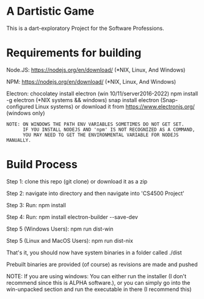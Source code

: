 # A Dartistic Game
This is a dart-exploratory Project for the Software Professions.


# Requirements for building
  Node.JS: 
    https://nodejs.org/en/download/ (*NIX, Linux, And Windows)

  NPM:
    https://nodejs.org/en/download/ (*NIX, Linux, And Windows)

  Electron:
    chocolatey install electron (win 10/11/server2016-2022)
    npm install -g electron (*NIX systems && windows)
    snap install electron (Snap-configured Linux systems)
    or download it from https://www.electronjs.org/ (windows only)
    
    NOTE: ON WINDOWS THE PATH ENV VARIABLES SOMETIMES DO NOT GET SET. 
          IF YOU INSTALL NODEJS AND 'npm' IS NOT RECOGNIZED AS A COMMAND,
          YOU MAY NEED TO GET THE ENVIRONMENTAL VARIABLE FOR NODEJS MANUALLY.

# Build Process
  Step 1:
    clone this repo (git clone) or download it as a zip
    
  Step 2:
    navigate into directory and then navigate into 'CS4500 Project'
    
  Step 3:
    Run: npm install
   
  Step 4:
    Run:  npm install electron-builder --save-dev
    
  Step 5 (Windows Users):
    npm run dist-win
    
  Step 5 (Linux and MacOS Users):
    npm run dist-nix
    
 That's it, you should now have system binaries in a folder called ./dist
 
 
Prebuilt binaries are provided (of course) as revisions are made and pushed

NOTE: 
If you are using windows:
You can either run the installer (I don't recommend since this is ALPHA software.), or you can simply go into the win-unpacked section and
run the executable in there (I recommend this)

